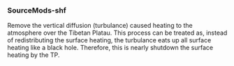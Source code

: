 ### SourceMods-shf
Remove the vertical diffusion (turbulance) caused heating to the atmosphere over the Tibetan Platau. This process can be treated as, instead of redistributing the surface heating, the turbulance eats up all surface heating like a black hole. Therefore, this is nearly shutdown the surface heating by the TP.


